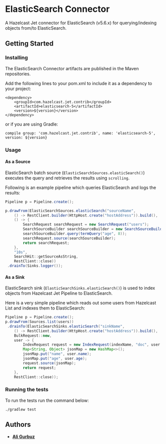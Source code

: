# ElasticSearch Connector

A Hazelcast Jet connector for ElasticSearch (v5.6.x) for querying/indexing objects
from/to ElasticSearch.

## Getting Started

### Installing

The ElasticSearch Connector artifacts are published in the Maven repositories.

Add the following lines to your pom.xml to include it as a dependency to your project:

```
<dependency>
    <groupId>com.hazelcast.jet.contrib</groupId>
    <artifactId>elasticsearch-5</artifactId>
    <version>${version}</version>
</dependency>
```

or if you are using Gradle: 
```
compile group: 'com.hazelcast.jet.contrib', name: 'elasticsearch-5', version: ${version}
```

### Usage

#### As a Source

ElasticSearch batch source (`ElasticSearchSources.elasticSearch()`) executes
the query and retrieves the results using `scrolling`.

Following is an example pipeline which queries ElasticSearch and logs the
results:

```java
Pipeline p = Pipeline.create();

p.drawFrom(ElasticSearchSources.elasticSearch("sourceName", 
    () -> RestClient.builder(HttpHost.create("hostAddress")).build(),
    () -> {
        SearchRequest searchRequest = new SearchRequest("users");
        SearchSourceBuilder searchSourceBuilder = new SearchSourceBuilder();
        searchSourceBuilder.query(termQuery("age", 8));
        searchRequest.source(searchSourceBuilder);
        return searchRequest;
    },
    "10s",
    SearchHit::getSourceAsString,
    RestClient::close))
 .drainTo(Sinks.logger());
``` 

#### As a Sink

ElasticSearch sink (`ElasticSearchSinks.elasticSearch()`) is used to index objects from
Hazelcast Jet Pipeline to ElasticSearch.

Here is a very simple pipeline which reads out some users from Hazelcast
List and indexes them to ElasticSearch:

```java
Pipeline p = Pipeline.create();
p.drawFrom(Sources.list(users))
 .drainTo(ElasticSearchSinks.elasticSearch("sinkName",
    () -> RestClient.builder(HttpHost.create("hostAddress")).build(),
    BulkRequest::new,
    user -> {
        IndexRequest request = new IndexRequest(indexName, "doc", user.id);
        Map<String, Object> jsonMap = new HashMap<>();
        jsonMap.put("name", user.name);
        jsonMap.put("age", user.age);
        request.source(jsonMap);
        return request;
    },
    RestClient::close));
```

### Running the tests

To run the tests run the command below: 

```
./gradlew test
```

## Authors

* **[Ali Gurbuz](https://github.com/gurbuzali)**

